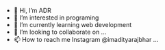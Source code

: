 - 👋 Hi, I’m ADR
- 👀 I’m interested in programing
- 🌱 I’m currently learning web development
- 💞️ I’m looking to collaborate on ...
- 📫 How to reach me Instagram @imadityarajbhar ...

<!---
Imadityarajbhar/Imadityarajbhar is a ✨ special ✨ repository because its `README.md` (this file) appears on your GitHub profile.
You can click the Preview link to take a look at your changes.
--->
